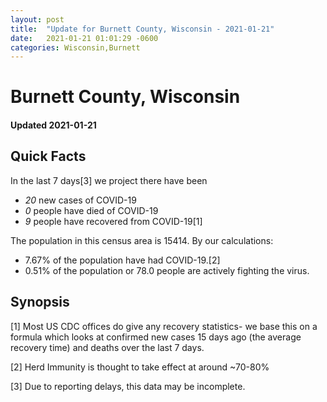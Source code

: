 ```yaml
---
layout: post
title:  "Update for Burnett County, Wisconsin - 2021-01-21"
date:   2021-01-21 01:01:29 -0600
categories: Wisconsin,Burnett
---
```


# Burnett County, Wisconsin
#### Updated 2021-01-21

## Quick Facts

In the last 7 days[3] we project there have been
- *20* new cases of COVID-19
- *0* people have died of COVID-19
- *9* people have recovered from COVID-19[1]

The population in this census area is 15414. By our calculations:
- 7.67% of the population have had COVID-19.[2]
- 0.51% of the population or 78.0 people are actively fighting the virus.

## Synopsis




[1] Most US CDC offices do give any recovery statistics- we base this on a formula which looks at confirmed new cases
15 days ago (the average recovery time) and deaths over the last 7 days.

[2] Herd Immunity is thought to take effect at around ~70-80%

[3] Due to reporting delays, this data may be incomplete.
 
    